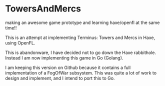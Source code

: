 # TowersAndMercs

making an awesome game prototype and learning haxe/openfl at the same time!!

This is an attempt at implementing Terminus: Towers and Mercs in Haxe, using OpenFL.

This is abandonware, I have decided not to go down the Haxe rabbithole. 
Instead I am now implementing this game in Go (Golang).

I am keeping this version on Github because it contains a full implementation of a FogOfWar subsystem.
This was quite a lot of work to design and implement, and I intend to port this to Go.
